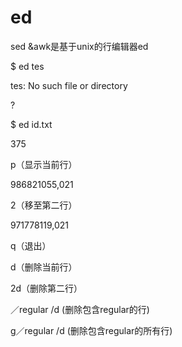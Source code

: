 # ed

sed &awk是基于unix的行编辑器ed

$ ed tes

tes: No such file or directory

?

$ ed id.txt

375

p（显示当前行）

986821055,021

2（移至第二行）

971778119,021

q（退出）

d（删除当前行）

2d（删除第二行）

／regular /d  \(删除包含regular的行\)

g／regular /d \(删除包含regular的所有行\)



